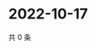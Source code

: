 # 2022-10-17

共 0 条

<!-- BEGIN WEIBO -->
<!-- 最后更新时间 Mon Oct 17 2022 19:10:07 GMT+0800 (China Standard Time) -->

<!-- END WEIBO -->

